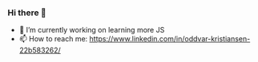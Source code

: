 ### Hi there 👋

- 🔭 I’m currently working on learning more JS
- 📫 How to reach me: https://www.linkedin.com/in/oddvar-kristiansen-22b583262/
